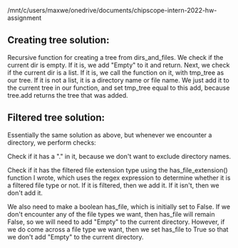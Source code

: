 /mnt/c/users/maxwe/onedrive/documents/chipscope-intern-2022-hw-assignment

## Creating tree solution:

Recursive function for creating a tree from dirs_and_files.
We check if the current dir is empty. If it is, we add "Empty" to it and return.
Next, we check if the current dir is a list. If it is, we call the function on it, with tmp_tree as our tree.
If it is not a list, it is a directory name or file name. We just add it to the current tree in our function, and set tmp_tree equal to this add, because tree.add returns the tree that was added.

## Filtered tree solution:

Essentially the same solution as above, but whenever we encounter a directory, we perform checks:

Check if it has a "." in it, because we don't want to exclude directory names.

Check if it has the filtered file extension type using the has_file_extension() function I wrote, which uses the regex expression to determine whether it is a filtered file type or not. If it is filtered, then we add it. If it isn't, then we don't add it.

We also need to make a boolean has_file, which is initially set to False. If we don't encounter any of the file types we want, then has_file will remain False, so we will need to add "Empty" to the current directory. However, if we do come across a file type we want, then we set has_file to True so that we don't add "Empty" to the current directory.